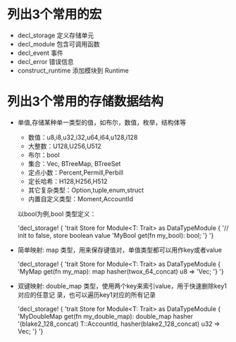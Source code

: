 # 列出3个常用的宏
- decl_storage 定义存储单元
- decl_module 包含可调用函数
- decl_event 事件
- decl_error 错误信息
- construct_runtime 添加模块到 Runtime

# 列出3个常用的存储数据结构
- 单值,存储某种单一类型的值，如布尔，数值，枚举，结构体等
    - 数值：u8,i8,u32,i32,u64,i64,u128,i128
    - 大整数：U128,U256,U512
    - 布尔：bool
    - 集合：Vec<T>, BTreeMap, BTreeSet
    - 定点小数：Percent,Permill,Perbill
    - 定长哈希：H128,H256,H512
    - 其它复杂类型：Option<T>,tuple,enum,struct
    - 内置自定义类型：Moment,AccountId

   以bool为例,bool 类型定义：

    'decl_storage! {
        'trait Store for Module<T: Trait> as DataTypeModule {
        '// init to false, store boolean value
        'MyBool get(fn my_bool): bool;
        '}
    '}

- 简单映射: map 类型，用来保存键值对，单值类型都可以用作key或者value

    'decl_storage! {
        'trait Store for Module<T: Trait> as DataTypeModule {
        'MyMap get(fn my_map): map hasher(twox_64_concat) u8 =>
        'Vec<u8>;
        '}
    '}

- 双键映射: double_map 类型，使用两个key来索引value，用于快速删除key1对应的任意记
录，也可以遍历key1对应的所有记录

    'decl_storage! {
        'trait Store for Module<T: Trait> as DataTypeModule {
        'MyDoubleMap get(fn my_double_map): double_map hasher
        '(blake2_128_concat) T::AccountId, hasher(blake2_128_concat) u32 => Vec<u8>;
        '}
    '}